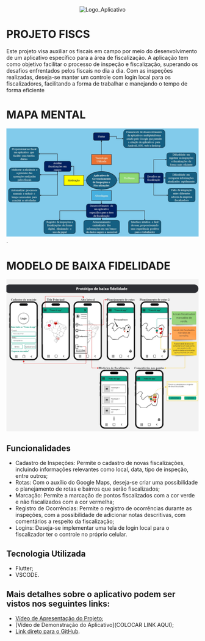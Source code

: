 <div align="center">
  <img src="https://github.com/joaovsilva5/FISCS_PROJECT/assets/163600611/912f022d-9af1-4f03-a084-2e858b0b5cbf" alt="Logo_Aplicativo" width="600"/>
</div>

# PROJETO FISCS

Este projeto visa auxiliar os fiscais em campo por meio do desenvolvimento de um aplicativo específico para a área de fiscalização. 
A aplicação tem como objetivo facilitar o processo de inspeção e fiscalização, superando os desafios enfrentados pelos fiscais no dia a dia.
Com as inspeções realizadas, deseja-se manter um controle com login local para os fiscalizadores, facilitando a forma de trabalhar e manejando
o tempo de forma eficiente

# MAPA MENTAL

![Mapa_Mental](https://github.com/joaovsilva5/FISCS_PROJECT/blob/main/Atividades%20da%20disciplina/Mapa_Mental_Projeto.jpg).

# MODELO DE BAIXA FIDELIDADE

![Modelo_Fidelidade](https://github.com/joaovsilva5/FISCS_PROJECT/blob/main/Atividades%20da%20disciplina/Prot%C3%B3tipo_de_Baixa_M%C3%A9dia_Fidelidade.jpg)

## Funcionalidades
- Cadastro de Inspeções: Permite o cadastro de novas fiscalizações, incluindo informações relevantes como local, data, tipo de inspeção, entre outros;
- Rotas: Com o auxílio do Google Maps, deseja-se criar uma possibilidade o planejamento de rotas e bairros que serão fiscalizados;
- Marcação: Permite a marcação de pontos fiscalizados com a cor verde e não fiscalizados com a cor vermelha;
- Registro de Ocorrências: Permite o registro de ocorrências durante as inspeções, com a possibilidade de adicionar notas descritivas, com comentários a respeito da fiscalização;
- Logins: Deseja-se implementar uma tela de login local para o fiscalizador ter o controle no próprio celular.

## Tecnologia Utilizada
- Flutter;
- VSCODE.

## Mais detalhes sobre o aplicativo podem ser vistos nos seguintes links:
 - [Vídeo de Apresentação do Projeto](https://youtu.be/H5qDyBRRHsk);
 - [Vídeo de Demonstração do Aplicativo](COLOCAR LINK AQUI);
 - [Link direto para o GitHub](https://github.com/joaovsilva5/FISCS_PROJECT).

